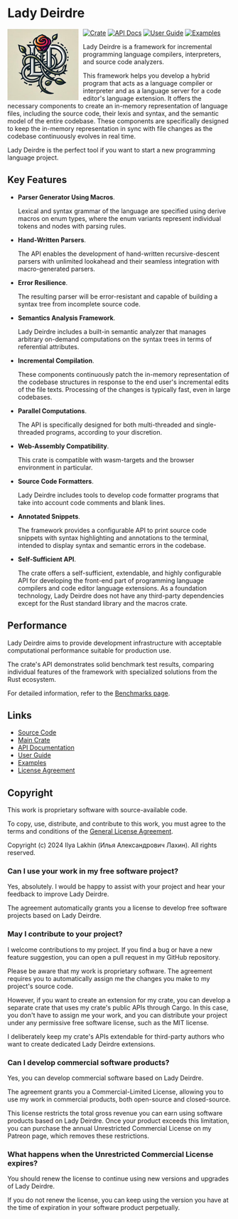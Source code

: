 <!------------------------------------------------------------------------------
  This file is a part of the "Lady Deirdre" work,
  a compiler front-end foundation technology.

  This work is proprietary software with source-available code.

  To copy, use, distribute, and contribute to this work, you must agree to
  the terms of the General License Agreement:

  https://github.com/Eliah-Lakhin/lady-deirdre/blob/master/EULA.md.

  The agreement grants you a Commercial-Limited License that gives you
  the right to use my work in non-commercial and limited commercial products
  with a total gross revenue cap. To remove this commercial limit for one of
  your products, you must acquire an Unrestricted Commercial License.

  If you contribute to the source code, documentation, or related materials
  of this work, you must assign these changes to me. Contributions are
  governed by the "Derivative Work" section of the General License
  Agreement.

  Copying the work in parts is strictly forbidden, except as permitted under
  the terms of the General License Agreement.

  If you do not or cannot agree to the terms of this Agreement,
  do not use this work.

  This work is provided "as is" without any warranties, express or implied,
  except to the extent that such disclaimers are held to be legally invalid.

  Copyright (c) 2024 Ilya Lakhin (Илья Александрович Лахин).
  All rights reserved.
------------------------------------------------------------------------------->

# Lady Deirdre

<img align="left" style="float: left; margin-right: 10px; width: 160px" alt="Lady Deirdre Logo" src="https://github.com/Eliah-Lakhin/lady-deirdre/blob/master/work/logo.jpg" />

[![Crate](https://img.shields.io/crates/v/lady-deirdre?label=Crate)](https://crates.io/crates/lady-deirdre)
[![API Docs](https://img.shields.io/docsrs/lady-deirdre?label=API%20Docs)](https://docs.rs/lady-deirdre)
[![User Guide](https://img.shields.io/badge/User_Guide-passing-default)](https://lady-deirdre.lakhin.com/)
[![Examples](https://img.shields.io/badge/Examples-passing-default)](https://github.com/Eliah-Lakhin/lady-deirdre/tree/master/work/crates/examples)

Lady Deirdre is a framework for incremental programming language compilers,
interpreters, and source code analyzers.

This framework helps you develop a hybrid program that acts as a language
compiler or interpreter and as a language server for a code editor's language
extension. It offers the necessary components to create an in-memory
representation of language files, including the source code, their lexis and
syntax, and the semantic model of the entire codebase. These components are
specifically designed to keep the in-memory representation in sync with file
changes as the codebase continuously evolves in real time.

Lady Deirdre is the perfect tool if you want to start a new programming language
project.

## Key Features

- **Parser Generator Using Macros**.

  Lexical and syntax grammar of the language are specified using derive macros
  on enum types, where the enum variants represent individual tokens and nodes
  with parsing rules.

- **Hand-Written Parsers**.

  The API enables the development of hand-written recursive-descent parsers with
  unlimited lookahead and their seamless integration with macro-generated parsers.

- **Error Resilience**.

  The resulting parser will be error-resistant and capable of building a syntax
  tree from incomplete source code.

- **Semantics Analysis Framework**.

  Lady Deirdre includes a built-in semantic analyzer that manages arbitrary
  on-demand computations on the syntax trees in terms of referential attributes.

- **Incremental Compilation**.

  These components continuously patch the in-memory representation of the
  codebase structures in response to the end user's incremental edits of the
  file texts. Processing of the changes is typically fast, even in large
  codebases.

- **Parallel Computations**.

  The API is specifically designed for both multi-threaded and single-threaded
  programs, according to your discretion.

- **Web-Assembly Compatibility**.

  This crate is compatible with wasm-targets and the browser environment in
  particular.

- **Source Code Formatters**.

  Lady Deirdre includes tools to develop code formatter programs that take into
  account code comments and blank lines.

- **Annotated Snippets**.

  The framework provides a configurable API to print source code snippets with
  syntax highlighting and annotations to the terminal, intended to display
  syntax and semantic errors in the codebase.

- **Self-Sufficient API**.

  The crate offers a self-sufficient, extendable, and highly configurable API
  for developing the front-end part of programming language compilers and code
  editor language extensions. As a foundation technology, Lady Deirdre does not
  have any third-party dependencies except for the Rust standard library and
  the macros crate.

## Performance

Lady Deirdre aims to provide development infrastructure with acceptable
computational performance suitable for production use.

The crate's API demonstrates solid benchmark test results, comparing individual
features of the framework with specialized solutions from the Rust ecosystem.

For detailed information, refer to the [Benchmarks page](https://github.com/Eliah-Lakhin/lady-deirdre/tree/master/work/crates/tests).

## Links

- [Source Code](https://github.com/Eliah-Lakhin/lady-deirdre)
- [Main Crate](https://crates.io/crates/lady-deirdre)
- [API Documentation](https://docs.rs/lady-deirdre)
- [User Guide](https://lady-deirdre.lakhin.com/)
- [Examples](https://github.com/Eliah-Lakhin/lady-deirdre/tree/master/work/crates/examples)
- [License Agreement](https://github.com/Eliah-Lakhin/lady-deirdre/blob/master/EULA.md)

## Copyright

This work is proprietary software with source-available code.

To copy, use, distribute, and contribute to this work, you must agree to the
terms and conditions of the [General License Agreement](https://github.com/Eliah-Lakhin/lady-deirdre/blob/master/EULA.md).

Copyright (c) 2024 Ilya Lakhin (Илья Александрович Лахин). All rights reserved.

### Can I use your work in my free software project?

Yes, absolutely. I would be happy to assist with your project and hear your
feedback to improve Lady Deirdre.

The agreement automatically grants you a license to develop free software
projects based on Lady Deirdre.

### May I contribute to your project?

I welcome contributions to my project. If you find a bug or have a new feature
suggestion, you can open a pull request in my GitHub repository.

Please be aware that my work is proprietary software. The agreement requires you
to automatically assign me the changes you make to my project's source code.

However, if you want to create an extension for my crate, you can develop a
separate crate that uses my crate's public APIs through Cargo. In this case, you
don't have to assign me your work, and you can distribute your project under any
permissive free software license, such as the MIT license.

I deliberately keep my crate's APIs extendable for third-party authors who want
to create dedicated Lady Deirdre extensions.

### Can I develop commercial software products?

Yes, you can develop commercial software based on Lady Deirdre.

The agreement grants you a Commercial-Limited License, allowing you to use my
work in commercial products, both open-source and closed-source.

This license restricts the total gross revenue you can earn using software
products based on Lady Deirdre. Once your product exceeds this limitation, you
can purchase the annual Unrestricted Commercial License on my Patreon
page, which removes these restrictions.

### What happens when the Unrestricted Commercial License expires?

You should renew the license to continue using new versions and upgrades of
Lady Deirdre.

If you do not renew the license, you can keep using the version you have at the
time of expiration in your software product perpetually.
